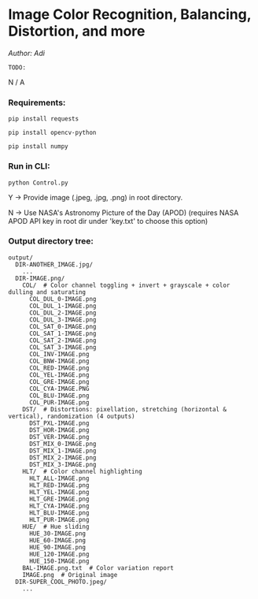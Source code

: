 # Image Color Recognition, Balancing, Distortion, and more
<em>Author: Adi</em><br/>

<code>TODO:</code>

N / A

### Requirements:
<code>pip install requests</code>

<code>pip install opencv-python</code>

<code>pip install numpy</code>

### Run in CLI:
<code>python Control.py</code>

Y -> Provide image (.jpeg, .jpg, .png) in root directory.

N -> Use NASA's Astronomy Picture of the Day (APOD) (requires NASA APOD API key in root dir under 'key.txt' to choose this option)

### Output directory tree:
```
output/
  DIR-ANOTHER_IMAGE.jpg/
    ...
  DIR-IMAGE.png/
    COL/  # Color channel toggling + invert + grayscale + color dulling and saturating
      COL_DUL_0-IMAGE.png
      COL_DUL_1-IMAGE.png
      COL_DUL_2-IMAGE.png
      COL_DUL_3-IMAGE.png
      COL_SAT_0-IMAGE.png
      COL_SAT_1-IMAGE.png
      COL_SAT_2-IMAGE.png
      COL_SAT_3-IMAGE.png
      COL_INV-IMAGE.png
      COL_BNW-IMAGE.png
      COL_RED-IMAGE.png
      COL_YEL-IMAGE.png
      COL_GRE-IMAGE.png
      COL_CYA-IMAGE.PNG
      COL_BLU-IMAGE.png
      COL_PUR-IMAGE.png
    DST/  # Distortions: pixellation, stretching (horizontal & vertical), randomization (4 outputs)
      DST_PXL-IMAGE.png
      DST_HOR-IMAGE.png
      DST_VER-IMAGE.png
      DST_MIX_0-IMAGE.png
      DST_MIX_1-IMAGE.png
      DST_MIX_2-IMAGE.png
      DST_MIX_3-IMAGE.png
    HLT/  # Color channel highlighting
      HLT_ALL-IMAGE.png
      HLT_RED-IMAGE.png
      HLT_YEL-IMAGE.png
      HLT_GRE-IMAGE.png
      HLT_CYA-IMAGE.png
      HLT_BLU-IMAGE.png
      HLT_PUR-IMAGE.png
    HUE/  # Hue sliding
      HUE_30-IMAGE.png
      HUE_60-IMAGE.png
      HUE_90-IMAGE.png
      HUE_120-IMAGE.png
      HUE_150-IMAGE.png
    BAL-IMAGE.png.txt  # Color variation report
    IMAGE.png  # Original image
  DIR-SUPER_COOL_PHOTO.jpeg/
    ...
```

